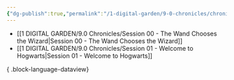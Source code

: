 ```yaml
---
{"dg-publish":true,"permalink":"/1-digital-garden/9-0-chronicles/chronicles-session-history/","tags":["MOC"]}
---
```



- [[1 DIGITAL GARDEN/9.0 Chronicles/Session 00 - The Wand Chooses the Wizard\|Session 00 - The Wand Chooses the Wizard]]
- [[1 DIGITAL GARDEN/9.0 Chronicles/Session 01 - Welcome to Hogwarts\|Session 01 - Welcome to Hogwarts]]

{ .block-language-dataview}

